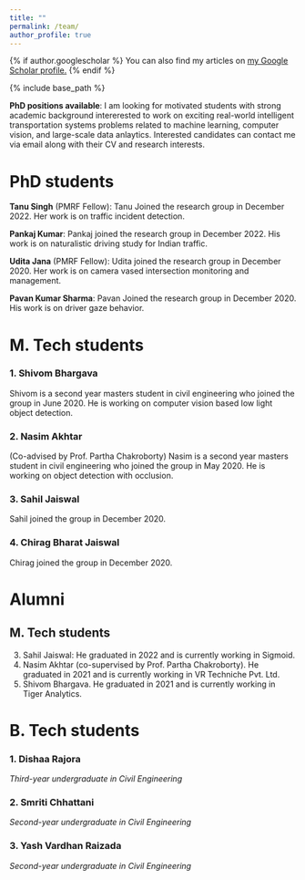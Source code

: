 ```yaml
---
title: ""
permalink: /team/
author_profile: true
---
```


{% if author.googlescholar %}
  You can also find my articles on <u><a href="{{author.googlescholar}}">my Google Scholar profile</a>.</u>
{% endif %}

{% include base_path %}

**PhD positions available**: I am looking for motivated students with strong academic background intererested to work on exciting real-world intelligent transportation systems problems related to machine learning, computer vision, and large-scale data anlaytics. Interested candidates can contact me via email along with their CV and research interests.

# PhD students
**Tanu Singh** (PMRF Fellow): 
Tanu Joined the research group in December 2022. Her work is on traffic incident detection.

**Pankaj Kumar**: 
Pankaj joined the research group in December 2022. His work is on naturalistic driving study for Indian traffic.

**Udita Jana** (PMRF Fellow): 
Udita joined the research group in December 2020. Her work is on camera vased intersection monitoring and management.

**Pavan Kumar Sharma**:
Pavan Joined the research group in December 2020. His work is on driver gaze behavior.





# M. Tech students
### 1. Shivom Bhargava
Shivom is a second year masters student in civil engineering who joined the group in June 2020. He is working on computer vision based low light object detection.

### 2. Nasim Akhtar 
(Co-advised by Prof. Partha Chakroborty)
Nasim is a second year masters student in civil engineering who joined the group in May 2020. He is working on object detection with occlusion.

### 3. Sahil Jaiswal
Sahil joined the group in December 2020.

### 4. Chirag Bharat Jaiswal
Chirag joined the group in December 2020.

# Alumni
## M. Tech students
3. Sahil Jaiswal: He graduated in 2022 and is currently working in Sigmoid.
2. Nasim Akhtar (co-supervised by Prof. Partha Chakroborty). He graduated in 2021 and is currently working in VR Techniche Pvt. Ltd. 
1. Shivom Bhargava. He graduated in 2021 and is currently working in Tiger Analytics.

# B. Tech students
### 1. Dishaa Rajora
*Third-year undergraduate in Civil Engineering*
### 2. Smriti Chhattani
*Second-year undergraduate in Civil Engineering*
### 3. Yash Vardhan Raizada
*Second-year undergraduate in Civil Engineering*



